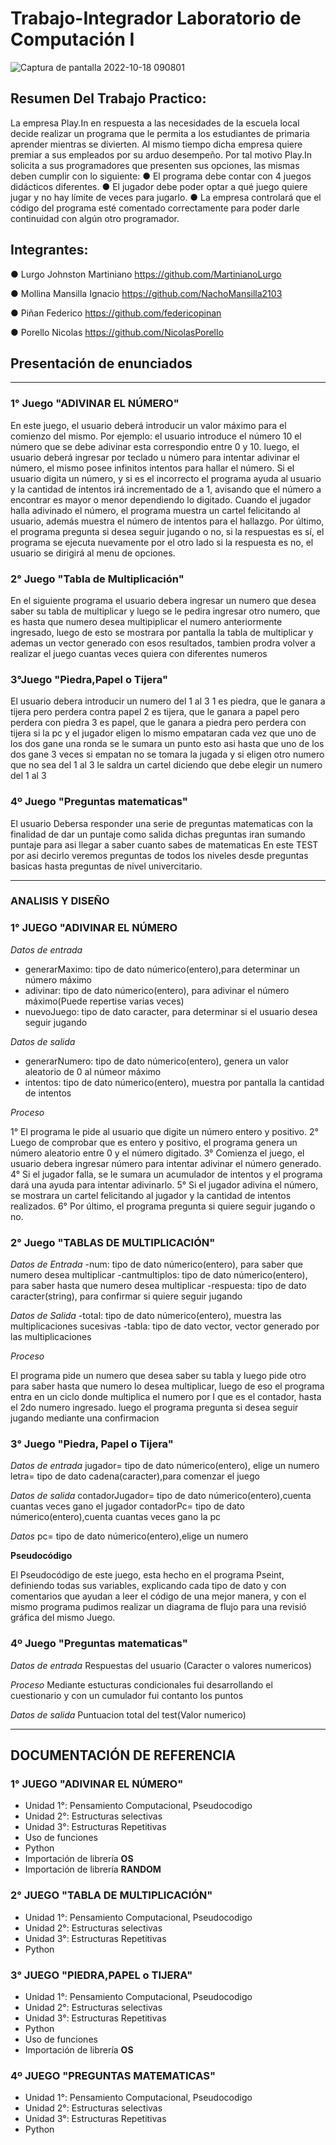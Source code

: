 # Trabajo-Integrador Laboratorio de Computación I
![Captura de pantalla 2022-10-18 090801](https://user-images.githubusercontent.com/105757516/196425218-51ef11dc-1d91-4c14-8cdb-e89bf8207200.png)

## Resumen Del Trabajo Practico:

La empresa Play.In en respuesta a las necesidades de la escuela local decide realizar un
programa que le permita a los estudiantes de primaria aprender mientras se divierten. Al
mismo tiempo dicha empresa quiere premiar a sus empleados por su arduo desempeño.
Por tal motivo Play.In solicita a sus programadores que presenten sus opciones, las mismas
deben cumplir con lo siguiente:
● El programa debe contar con 4 juegos didácticos diferentes.
● El jugador debe poder optar a qué juego quiere jugar y no hay límite de veces para
jugarlo.
● La empresa controlará que el código del programa esté comentado correctamente
para poder darle continuidad con algún otro programador.



## Integrantes:

● Lurgo Johnston Martiniano
https://github.com/MartinianoLurgo
  
● Mollina Mansilla Ignacio
https://github.com/NachoMansilla2103
  
● Piñan Federico 
https://github.com/federicopinan

● Porello Nicolas
https://github.com/NicolasPorello

##  Presentación de enunciados
___
### 1° Juego "ADIVINAR EL NÚMERO"
En este juego, el usuario deberá introducir un valor máximo para el comienzo del mismo. Por ejemplo:
el usuario introduce el número 10 el número que se debe adivinar esta correspondio entre 0 y 10. luego, el usuario deberá ingresar por teclado u número para intentar adivinar el número, el mismo posee infinitos intentos para hallar el número. Si el usuario digita un número, y si es el incorrecto el programa ayuda al usuario y la cantidad de intentos irá incrementado de a 1, avisando que el número a encontrar es mayor o menor dependiendo lo digitado. Cuando el jugador halla adivinado el número, el programa muestra un cartel felicitando al usuario, además muestra el número de intentos para el hallazgo. Por último, el programa pregunta si desea seguir jugando o no, si la respuestas es sí, el programa se ejecuta nuevamente por el otro lado si la respuesta es no, el usuario se dirigirá al menu de opciones.

### 2° Juego "Tabla de Multiplicación"
En el siguiente programa el usuario debera ingresar un numero que desea saber su tabla de multiplicar
y luego se le pedira ingresar otro numero, que es hasta que numero desea multipiplicar el numero anteriormente ingresado,
luego de esto se mostrara por pantalla la tabla de multiplicar y ademas un vector generado con esos resultados,
tambien prodra volver a realizar el juego cuantas veces quiera con diferentes numeros

### 3°Juego "Piedra,Papel o Tijera"
El usuario debera introducir un numero del 1 al 3 
1 es piedra, que le ganara a tijera pero perdera contra papel
2 es tijera, que le ganara a papel pero perdera con piedra
3 es papel, que le ganara a piedra  pero perdera con tijera
si la pc y el jugador eligen lo mismo empataran 
cada vez que uno de los dos gane una ronda se le sumara un punto esto asi hasta que uno de los dos gane 3 veces 
si empatan no se tomara la jugada y si eligen otro numero que no sea del 1 al 3 le saldra un cartel diciendo que debe elegir un numero del 1 al 3

### 4º Juego "Preguntas matematicas"
El usuario Debersa responder una serie de preguntas matematicas con la finalidad de dar un puntaje como salida
dichas preguntas iran sumando puntaje para asi llegar a saber cuanto sabes de matematicas
En este TEST por asi decirlo veremos preguntas de todos los niveles desde preguntas basicas 
hasta preguntas de nivel univercitario.

___

### ANALISIS Y DISEÑO

### 1° JUEGO "ADIVINAR EL NÚMERO
*Datos de entrada*
- generarMaximo: tipo de dato númerico(entero),para determinar un número máximo
- adivinar: tipo de dato númerico(entero), para adivinar el número máximo(Puede repertise varias veces)
- nuevoJuego: tipo de dato caracter, para determinar si el usuario desea seguir jugando

*Datos de salida*
- generarNumero: tipo de dato númerico(entero), genera un valor aleatorio de 0 al númeor máximo
- intentos: tipo de dato númerico(entero), muestra por pantalla la cantidad de intentos

*Proceso*

1° El programa le pide al usuario que digite un número entero y positivo.
2° Luego de comprobar que es entero y positivo, el programa genera un número aleatorio entre 0 y el número digitado.
3° Comienza el juego, el usuario debera ingresar número para intentar adivinar el número generado.
4° Si el jugador falla, se le sumara un acumulador de intentos y el programa dará una ayuda para intentar adivinarlo.
5° Si el jugador adivina el número, se mostrara un cartel felicitando al jugador y la cantidad de intentos realizados.
6° Por último, el programa pregunta si quiere seguir jugando o no.

### 2° Juego "TABLAS DE MULTIPLICACIÓN"

*Datos de Entrada*
-num: tipo de dato númerico(entero), para saber que numero desea multiplicar
-cantmultiplos: tipo de dato númerico(entero), para saber hasta que numero desea multiplicar
-respuesta: tipo de dato caracter(string), para confirmar si quiere seguir jugando

*Datos de Salida*
-total: tipo de dato númerico(entero), muestra las multiplicaciones sucesivas
-tabla: tipo de dato vector, vector generado por las multiplicaciones

*Proceso*

El programa pide un numero que desea saber su tabla y luego pide otro para saber hasta que numero lo desea multiplicar, luego de eso el programa entra en un ciclo donde multiplica el numero por I que es el contador, hasta el 2do numero ingresado. luego el programa pregunta si desea seguir jugando mediante una confirmacion

### 3° Juego "Piedra, Papel o Tijera"
*Datos de entrada*
jugador= tipo de dato númerico(entero), elige un numero
letra= tipo de dato cadena(caracter),para comenzar el juego

*Datos de salida*
contadorJugador= tipo de dato númerico(entero),cuenta cuantas veces gano el jugador
contadorPc= tipo de dato númerico(entero),cuenta cuantas veces gano la pc

*Datos*
pc= tipo de dato númerico(entero),elige un numero

**Pseudocódigo**

El Pseudocódigo de este juego, esta hecho en el programa Pseint, definiendo todas sus variables,
explicando cada tipo de dato y con comentarios que ayudan a leer el código de una mejor manera, y con el mismo programa pudimos realizar un diagrama de flujo para una revisió gráfica del mismo Juego.

### 4º Juego "Preguntas matematicas"
*Datos de entrada*
Respuestas del usuario (Caracter o valores numericos)
 
*Proceso* 
Mediante estucturas condicionales fui desarrollando 
el cuestionario y con un cumulador fui contanto los puntos

*Datos de salida*
Puntuacion total del test(Valor numerico)

___

## DOCUMENTACIÓN DE REFERENCIA

### 1° JUEGO "ADIVINAR EL NÚMERO"
- Unidad 1°: Pensamiento Computacional, Pseudocodigo
- Unidad 2°: Estructuras selectivas
- Unidad 3°: Estructuras Repetitivas
- Uso de funciones
- Python
- Importación de librería **OS**
- Importación de librería **RANDOM**

### 2° JUEGO "TABLA DE MULTIPLICACIÓN"
- Unidad 1°: Pensamiento Computacional, Pseudocodigo
- Unidad 2°: Estructuras selectivas
- Unidad 3°: Estructuras Repetitivas
- Python

### 3° JUEGO "PIEDRA,PAPEL o TIJERA"
- Unidad 1°: Pensamiento Computacional, Pseudocodigo
- Unidad 2°: Estructuras selectivas
- Unidad 3°: Estructuras Repetitivas
- Python
- Uso de funciones
- Importación de librería **OS**

### 4º JUEGO "PREGUNTAS MATEMATICAS"

- Unidad 1°: Pensamiento Computacional, Pseudocodigo
- Unidad 2°: Estructuras selectivas
- Unidad 3°: Estructuras Repetitivas
- Python